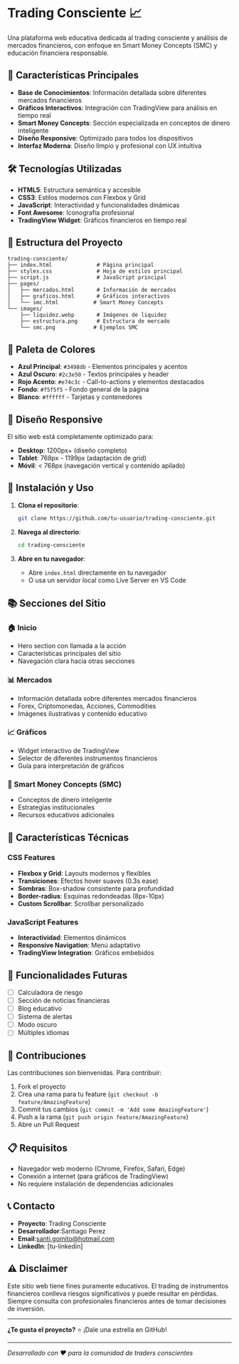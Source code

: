 # Trading Consciente 📈

Una plataforma web educativa dedicada al trading consciente y análisis de mercados financieros, con enfoque en Smart Money Concepts (SMC) y educación financiera responsable.

## 🚀 Características Principales

- **Base de Conocimientos**: Información detallada sobre diferentes mercados financieros
- **Gráficos Interactivos**: Integración con TradingView para análisis en tiempo real
- **Smart Money Concepts**: Sección especializada en conceptos de dinero inteligente
- **Diseño Responsive**: Optimizado para todos los dispositivos
- **Interfaz Moderna**: Diseño limpio y profesional con UX intuitiva

## 🛠️ Tecnologías Utilizadas

- **HTML5**: Estructura semántica y accesible
- **CSS3**: Estilos modernos con Flexbox y Grid
- **JavaScript**: Interactividad y funcionalidades dinámicas
- **Font Awesome**: Iconografía profesional
- **TradingView Widget**: Gráficos financieros en tiempo real

## 📁 Estructura del Proyecto

```
trading-consciente/
├── index.html              # Página principal
├── styles.css              # Hoja de estilos principal
├── script.js               # JavaScript principal
├── pages/
│   ├── mercados.html       # Información de mercados
│   ├── graficos.html       # Gráficos interactivos
│   └── smc.html           # Smart Money Concepts
└── images/
    ├── liquidez.webp       # Imágenes de liquidez
    ├── estructura.png      # Estructura de mercado
    └── smc.png            # Ejemplos SMC
```

## 🎨 Paleta de Colores

- **Azul Principal**: `#3498db` - Elementos principales y acentos
- **Azul Oscuro**: `#2c3e50` - Textos principales y header
- **Rojo Acento**: `#e74c3c` - Call-to-actions y elementos destacados
- **Fondo**: `#f5f5f5` - Fondo general de la página
- **Blanco**: `#ffffff` - Tarjetas y contenedores

## 📱 Diseño Responsive

El sitio web está completamente optimizado para:
- **Desktop**: 1200px+ (diseño completo)
- **Tablet**: 768px - 1199px (adaptación de grid)
- **Móvil**: < 768px (navegación vertical y contenido apilado)

## 🔧 Instalación y Uso

1. **Clona el repositorio**:
   ```bash
   git clone https://github.com/tu-usuario/trading-consciente.git
   ```

2. **Navega al directorio**:
   ```bash
   cd trading-consciente
   ```

3. **Abre en tu navegador**:
   - Abre `index.html` directamente en tu navegador
   - O usa un servidor local como Live Server en VS Code

## 📚 Secciones del Sitio

### 🏠 Inicio
- Hero section con llamada a la acción
- Características principales del sitio
- Navegación clara hacia otras secciones

### 📊 Mercados
- Información detallada sobre diferentes mercados financieros
- Forex, Criptomonedas, Acciones, Commodities
- Imágenes ilustrativas y contenido educativo

### 📈 Gráficos
- Widget interactivo de TradingView
- Selector de diferentes instrumentos financieros
- Guía para interpretación de gráficos

### 🧠 Smart Money Concepts (SMC)
- Conceptos de dinero inteligente
- Estrategias institucionales
- Recursos educativos adicionales

## 🎯 Características Técnicas

### CSS Features
- **Flexbox y Grid**: Layouts modernos y flexibles
- **Transiciones**: Efectos hover suaves (0.3s ease)
- **Sombras**: Box-shadow consistente para profundidad
- **Border-radius**: Esquinas redondeadas (8px-10px)
- **Custom Scrollbar**: Scrollbar personalizado

### JavaScript Features
- **Interactividad**: Elementos dinámicos
- **Responsive Navigation**: Menú adaptativo
- **TradingView Integration**: Gráficos embebidos

## 🚀 Funcionalidades Futuras

- [ ] Calculadora de riesgo
- [ ] Sección de noticias financieras
- [ ] Blog educativo
- [ ] Sistema de alertas
- [ ] Modo oscuro
- [ ] Múltiples idiomas

## 🤝 Contribuciones

Las contribuciones son bienvenidas. Para contribuir:

1. Fork el proyecto
2. Crea una rama para tu feature (`git checkout -b feature/AmazingFeature`)
3. Commit tus cambios (`git commit -m 'Add some AmazingFeature'`)
4. Push a la rama (`git push origin feature/AmazingFeature`)
5. Abre un Pull Request

## 📋 Requisitos

- Navegador web moderno (Chrome, Firefox, Safari, Edge)
- Conexión a internet (para gráficos de TradingView)
- No requiere instalación de dependencias adicionales

## 📞 Contacto

- **Proyecto**: Trading Consciente
- **Desarrollador**:Santiago Perez
- **Email**:santi.gomito@hotmail.com
- **LinkedIn**: [tu-linkedin]



## ⚠️ Disclaimer

Este sitio web tiene fines puramente educativos. El trading de instrumentos financieros conlleva riesgos significativos y puede resultar en pérdidas. Siempre consulta con profesionales financieros antes de tomar decisiones de inversión.

---

**¿Te gusta el proyecto?** ⭐ ¡Dale una estrella en GitHub!

---

*Desarrollado con ❤️ para la comunidad de traders conscientes*
